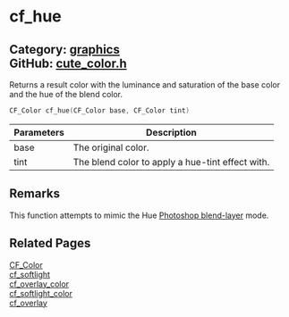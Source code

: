 [](../header.md ':include')

# cf_hue

Category: [graphics](/api_reference?id=graphics)  
GitHub: [cute_color.h](https://github.com/RandyGaul/cute_framework/blob/master/include/cute_color.h)  
---

Returns a result color with the luminance and saturation of the base color and the hue of the blend color.

```cpp
CF_Color cf_hue(CF_Color base, CF_Color tint)
```

Parameters | Description
--- | ---
base | The original color.
tint | The blend color to apply a hue-tint effect with.

## Remarks

This function attempts to mimic the Hue [Photoshop blend-layer](https://helpx.adobe.com/photoshop/using/blending-modes.html) mode.

## Related Pages

[CF_Color](/graphics/cf_color.md)  
[cf_softlight](/graphics/cf_softlight.md)  
[cf_overlay_color](/graphics/cf_overlay_color.md)  
[cf_softlight_color](/graphics/cf_softlight_color.md)  
[cf_overlay](/graphics/cf_overlay.md)  
